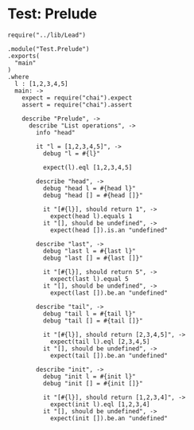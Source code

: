 # Test: Prelude

    require("../lib/Lead")

    .module("Test.Prelude")
    .exports(
      "main"
    )
    .where
      l : [1,2,3,4,5]
      main: ->
        expect = require("chai").expect
        assert = require("chai").assert

        describe "Prelude", ->
          describe "List operations", ->
            info "head"

            it "l = [1,2,3,4,5]", ->
              debug "l = #{l}"

              expect(l).eql [1,2,3,4,5]

            describe "head", ->
              debug "head l = #{head l}"
              debug "head [] = #{head []}"

              it "[#{l}], should return 1", ->
                expect(head l).equals 1
              it "[], should be undefined", ->
                expect(head []).is.an "undefined"

            describe "last", ->
              debug "last l = #{last l}"
              debug "last [] = #{last []}"

              it "[#{l}], should return 5", ->
                expect(last l).equal 5
              it "[], should be undefined", ->
                expect(last []).be.an "undefined"

            describe "tail", ->
              debug "tail l = #{tail l}"
              debug "tail [] = #{tail []}"

              it "[#{l}], should return [2,3,4,5]", ->
                expect(tail l).eql [2,3,4,5]
              it "[], should be undefined", ->
                expect(tail []).be.an "undefined"

            describe "init", ->
              debug "init l = #{init l}"
              debug "init [] = #{init []}"

              it "[#{l}], should return [1,2,3,4]", ->
                expect(init l).eql [1,2,3,4]
              it "[], should be undefined", ->
                expect(init []).be.an "undefined"



